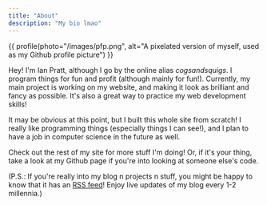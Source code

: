 ```yaml
---
title: "About"
description: "My bio lmao"
---
```


{{ profile(photo="/images/pfp.png", alt="A pixelated version of myself, used as my Github profile picture") }}

Hey! I'm Ian Pratt, although I go by the online alias _cogsandsquigs_. I program things for fun and profit (although mainly for fun!). Currently, my main project is working on my website, and making it look as brilliant and fancy as possible. It's also a great way to practice my web development skills!

It may be obvious at this point, but I built this whole site from scratch! I really like programming things (especially things I can see!), and I plan to have a job in computer science in the future as well.

Check out the rest of my site for more stuff I'm doing! Or, if it's your thing, take a look at my Github page if you're into looking at someone else's code.

(P.S.: If you're really into my blog n projects n stuff, you might be happy to know that it has an [RSS feed](/rss.xml)! Enjoy live updates of my blog every 1-2 millennia.)
